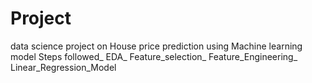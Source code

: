 # Project
data science project on House price prediction using Machine learning model 
Steps followed_
EDA_
Feature_selection_
Feature_Engineering_
Linear_Regression_Model


